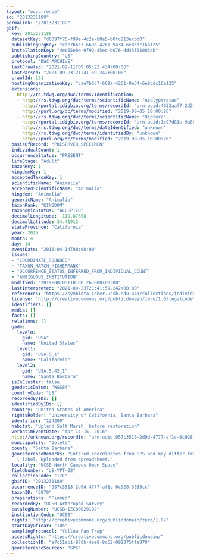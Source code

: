 ```yaml
---
layout: "occurrence"
id: "2013231189"
permalink: "/2013231189"
gbif:
  key: 2013231189
  datasetKey: "d6097f75-f99e-4c2a-b8a5-b0fc213ecbd0"
  publishingOrgKey: "cae7b6c7-669a-4261-9a34-6e8cdc16a125"
  installationKey: "4ec55ebe-9f92-45ec-b076-dd45f61003ab"
  publishingCountry: "US"
  protocol: "DWC_ARCHIVE"
  lastCrawled: "2021-09-11T09:05:22.434+00:00"
  lastParsed: "2021-09-23T21:41:59.242+00:00"
  crawlId: 161
  hostingOrganizationKey: "cae7b6c7-669a-4261-9a34-6e8cdc16a125"
  extensions:
    http://rs.tdwg.org/dwc/terms/Identification:
    - http://rs.tdwg.org/dwc/terms/scientificName: "Acalyptratae"
      http://portal.idigbio.org/terms/recordId: "urn:uuid:4632aaf7-2d24-4759-b318-9e441ae3180a"
      http://purl.org/dc/terms/modified: "2019-08-05 10:00:26"
    - http://rs.tdwg.org/dwc/terms/scientificName: "Diptera"
      http://portal.idigbio.org/terms/recordId: "urn:uuid:1c97d81e-9a88-4e96-b927-b09d1040c5f5"
      http://rs.tdwg.org/dwc/terms/dateIdentified: "unknown"
      http://rs.tdwg.org/dwc/terms/identifiedBy: "unknown"
      http://purl.org/dc/terms/modified: "2019-08-05 10:00:26"
  basisOfRecord: "PRESERVED_SPECIMEN"
  individualCount: 1
  occurrenceStatus: "PRESENT"
  lifeStage: "Adult"
  taxonKey: 1
  kingdomKey: 1
  acceptedTaxonKey: 1
  scientificName: "Animalia"
  acceptedScientificName: "Animalia"
  kingdom: "Animalia"
  genericName: "Animalia"
  taxonRank: "KINGDOM"
  taxonomicStatus: "ACCEPTED"
  decimalLongitude: -119.87658
  decimalLatitude: 34.41912
  stateProvince: "California"
  year: 2016
  month: 4
  day: 14
  eventDate: "2016-04-14T00:00:00"
  issues:
  - "COORDINATE_ROUNDED"
  - "TAXON_MATCH_HIGHERRANK"
  - "OCCURRENCE_STATUS_INFERRED_FROM_INDIVIDUAL_COUNT"
  - "AMBIGUOUS_INSTITUTION"
  modified: "2019-08-05T10:00:26.000+00:00"
  lastInterpreted: "2021-09-23T21:41:59.242+00:00"
  references: "https://symbiota.ccber.ucsb.edu:443/collections/individual/index.php?occid=124209"
  license: "http://creativecommons.org/publicdomain/zero/1.0/legalcode"
  identifiers: []
  media: []
  facts: []
  relations: []
  gadm:
    level0:
      gid: "USA"
      name: "United States"
    level1:
      gid: "USA.5_1"
      name: "California"
    level2:
      gid: "USA.5.42_1"
      name: "Santa Barbara"
  isInCluster: false
  geodeticDatum: "WGS84"
  countryCode: "US"
  recordedByIDs: []
  identifiedByIDs: []
  country: "United States of America"
  rightsHolder: "University of California, Santa Barbara"
  identifier: "124209"
  habitat: "Upland Salt Marsh, before restoration"
  verbatimEventDate: "Apr 14-15, 2016"
  http://unknown.org/recordId: "urn:uuid:957c3513-2d9d-4777-af1c-8c928f3835cc"
  municipality: "Goleta"
  county: "Santa Barbara"
  georeferenceRemarks: "Entered coordinates from GPS and may differ from what is on\
    \ label. Uploaded from spreadsheet."
  locality: "UCSB North Campus Open Space"
  fieldNumber: "US-YPT-02"
  collectionCode: "IZC"
  gbifID: "2013231189"
  occurrenceID: "957c3513-2d9d-4777-af1c-8c928f3835cc"
  taxonID: "6970"
  preparations: "Pinned"
  recordedBy: "UCSB Arthropod Survey"
  catalogNumber: "UCSB-IZC00029192"
  institutionCode: "UCSB"
  rights: "http://creativecommons.org/publicdomain/zero/1.0/"
  startDayOfYear: "105"
  samplingProtocol: "Yellow Pan Trap"
  accessRights: "https://creativecommons.org/publicdomain/"
  collectionID: "e7c51ab1-870b-4ee8-9d62-092875ffa870"
  georeferenceSources: "GPS"
---
```

